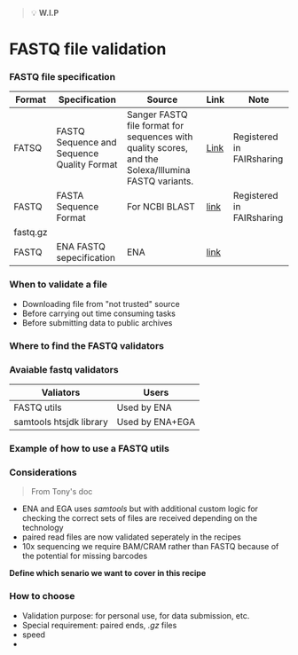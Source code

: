 >:bulb: __W.I.P__

# FASTQ file validation

### FASTQ file specification 
|Format|Specification|Source|Link|Note|
|--|--|--|--|--|
|FATSQ|FASTQ Sequence and Sequence Quality Format |Sanger FASTQ file format for sequences with quality scores, and the Solexa/Illumina FASTQ variants.|[Link](https://fairsharing.org/FAIRsharing.r2ts5t)|Registered in FAIRsharing|
|FASTQ|FASTA Sequence Format| For NCBI BLAST|[link](https://fairsharing.org/bsg-s000228/)| Registered in FAIRsharing|
|fastq.gz| 
|FASTQ|ENA FASTQ sepecification|ENA| [link](https://ena-docs.readthedocs.io/en/latest/submit/fileprep/reads.html#fastq-format)|
### When to validate a file
- Downloading file from "not trusted" source
- Before carrying out time consuming tasks
- Before submitting data to public archives

### Where to find the FASTQ validators

### Avaiable fastq validators
|Valiators| Users|
|---|---|
|FASTQ utils| Used by ENA|
|samtools htsjdk library| Used by ENA+EGA| 

### Example of how to use a FASTQ utils

### Considerations
> From Tony's doc

- ENA and EGA uses _samtools_ but with additional custom logic for checking the correct sets of files are received depending on the technology
- paired read files are now validated seperately in the recipes
- 10x sequencing we require BAM/CRAM rather than FASTQ because of the potential for missing barcodes

__Define which senario we want to cover in this recipe__ 

### How to choose
- Validation purpose: for personal use, for data submission, etc.
- Special requirement: paired ends, _.gz_ files 
- speed
- 


